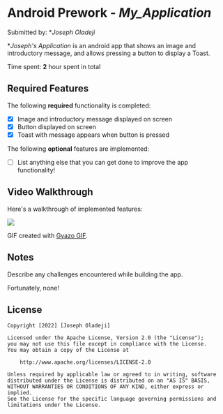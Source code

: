 # Android Prework - *My_Application*

Submitted by: **Joseph Oladeji*

**Joseph's Application* is an android app that shows an image and introductory message, and allows pressing a button to display a Toast. 

Time spent: **2** hour spent in total

## Required Features

The following **required** functionality is completed:

* [X] Image and introductory message displayed on screen
* [X] Button displayed on screen
* [X] Toast with message appears when button is pressed 

The following **optional** features are implemented:

* [ ] List anything else that you can get done to improve the app functionality!

## Video Walkthrough

Here's a walkthrough of implemented features:

<img src='https://gyazo.com/1e205b2c969ca8306ccd79f9b552d314' />

<!-- Replace this with whatever GIF tool you used! -->
GIF created with [Gyazo GIF](https://gyazo.com/en).  
<!-- Other options include:
[Kap](https://getkap.co/) for macOS
[ScreenToGif](https://www.screentogif.com/) for Windows
[peek](https://github.com/phw/peek) for Linux. -->

## Notes

Describe any challenges encountered while building the app.

Fortunately, none!

## License

    Copyright [2022] [Joseph Oladeji]

    Licensed under the Apache License, Version 2.0 (the "License");
    you may not use this file except in compliance with the License.
    You may obtain a copy of the License at

        http://www.apache.org/licenses/LICENSE-2.0

    Unless required by applicable law or agreed to in writing, software
    distributed under the License is distributed on an "AS IS" BASIS,
    WITHOUT WARRANTIES OR CONDITIONS OF ANY KIND, either express or implied.
    See the License for the specific language governing permissions and
    limitations under the License.
